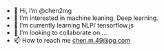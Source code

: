 - 👋 Hi, I’m @chen2mg
- 👀 I’m interested in machine leaning, Deep learning.
- 🌱 I’m currently learning NLP/ tensorflow.js
- 💞️ I’m looking to collaborate on ...
- 📫 How to reach me chen.m.49@pg.com

<!---
chen2mg/chen2mg is a ✨ special ✨ repository because its `README.md` (this file) appears on your GitHub profile.
You can click the Preview link to take a look at your changes.
--->
